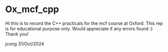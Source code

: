 # Ox_mcf_cpp

Hi this is to record the C++ practicals for the mcf course at Oxford. This rep is for educational purpose only. Would appreciate if any errors found :) Thank you!

jcong
31/Oct/2024